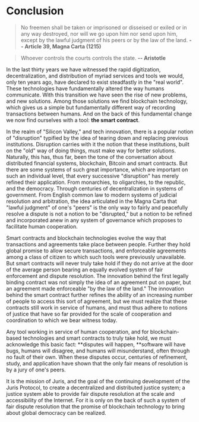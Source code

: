 # Conclusion

> No freemen shall be taken or imprisoned or disseised or exiled or in any way destroyed, nor will we go upon him nor send upon him, except by the lawful judgment of his peers or by the law of the land. 
> **-- Article 39, Magna Carta \(1215\)**

> Whoever controls the courts controls the state. 
> **-- Aristotle**

In the last thirty years we have witnessed the rapid digitization, decentralization, and distribution of myriad services and tools we would, only ten years ago, have declared to exist steadfastly in the "real world". These technologies have fundamentally altered the way humans communicate. With this transition we have seen the rise of new problems, and new solutions. Among those solutions we find blockchain technology, which gives us a simple but fundamentally different way of recording transactions between humans. And on the back of this fundamental change we now find ourselves with a tool: **the smart contract**.

In the realm of "Silicon Valley," and tech innovation, there is a popular notion of "disruption" typified by the idea of tearing down and replacing previous institutions. Disruption carries with it the notion that these institutions, built on the "old" way of doing things, must make way for better solutions. Naturally, this has, thus far, been the tone of the conversation about distributed financial systems, blockchain, Bitcoin and smart contracts. But there are some systems of such great importance, which are important on such an individual level, that every successive "disruption" has merely refined their application. From monarchies, to oligarchies, to the republic, and the democracy. Through centuries of decentralization in systems of government. From English common law to modern systems of judicial resolution and arbitration, the idea articulated in the Magna Carta that "lawful judgment" of one's "peers" is the only way to fairly and peacefully resolve a dispute is not a notion to be "disrupted," but a notion to be refined and incorporated anew in any system of governance which proposes to facilitate human cooperation.

Smart contracts and blockchain technologies evolve the way that transactions and agreements take place between people. Further they hold global promise to allow secure transactions, and enforceable agreements among a class of citizen to which such tools were previously unavailable. But smart contracts will never truly take hold if they do not arrive at the door of the average person bearing an equally evolved system of fair enforcement and dispute resolution. The innovation behind the first legally binding contract was not simply the idea of an agreement put on paper, but an agreement made enforceable "by the law of the land." The innovation behind the smart contract further refines the ability of an increasing number of people to access this sort of agreement, but we must realize that these contracts still work in service of humans, and must thus adhere to notions of justice that have so far provided for the scale of cooperation and coordination to which we bear witness today.

Any tool working in service of human cooperation, and for blockchain-based technologies and smart contracts to truly take hold, we must acknowledge this basic fact: **disputes will happen, **software will have bugs, humans will disagree, and humans will misunderstand, often through no fault of their own. When these disputes occur, centuries of refinement, study, and application have shown that the only fair means of resolution is by a jury of one's peers.

It is the mission of Juris, and the goal of the continuing development of the Juris Protocol, to create a decentralized and distributed justice system; a justice system able to provide fair dispute resolution at the scale and accessibility of the Internet. For it is only on the back of such a system of fair dispute resolution that the promise of blockchain technology to bring about global democracy can be realized.
